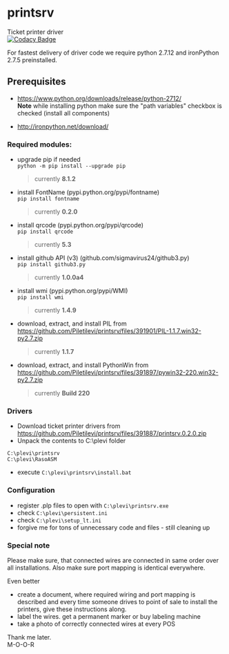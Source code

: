 # printsrv
Ticket printer driver  
[![Codacy Badge](https://api.codacy.com/project/badge/Grade/fd513dfbfcb645b1ac43bc381b4b5482)](https://www.codacy.com/app/mihkel-putrinsh/cardsrv?utm_source=github.com&amp;utm_medium=referral&amp;utm_content=Piletilevi/cardsrv&amp;utm_campaign=Badge_Grade)


For fastest delivery of driver code we require python 2.7.12 and ironPython 2.7.5 preinstalled.

## Prerequisites

- https://www.python.org/downloads/release/python-2712/  
    **Note** while installing python make sure the "path variables" checkbox is checked (install all components)

- http://ironpython.net/download/


### Required modules:

- upgrade pip if needed  
  `python -m pip install --upgrade pip`
  > currently **8.1.2**

- install FontName (pypi.python.org/pypi/fontname)  
  `pip install fontname`
  > currently **0.2.0**

- install qrcode (pypi.python.org/pypi/qrcode)  
  `pip install qrcode`
  > currently **5.3**

- install github API (v3) (github.com/sigmavirus24/github3.py)  
  `pip install github3.py`
  > currently **1.0.0a4**

- install wmi (pypi.python.org/pypi/WMI)  
  `pip install wmi`
  > currently **1.4.9**
  
- download, extract, and install PIL from https://github.com/Piletilevi/printsrv/files/391901/PIL-1.1.7.win32-py2.7.zip  
  > currently **1.1.7**

- download, extract, and install PythonWin from https://github.com/Piletilevi/printsrv/files/391897/pywin32-220.win32-py2.7.zip  
  > currently **Build 220**


### Drivers

- Download ticket printer drivers from https://github.com/Piletilevi/printsrv/files/391887/printsrv.0.2.0.zip
- Unpack the contents to C:\plevi folder  
```
C:\plevi\printsrv  
C:\plevi\RasoASM  
```
- execute `C:\plevi\printsrv\install.bat`  


### Configuration

- register .plp files to open with `C:\plevi\printsrv.exe`  
- check `C:\plevi\persistent.ini`
- check `C:\plevi\setup_lt.ini`
- forgive me for tons of unnecessary code and files - still cleaning up

### Special note

Please make sure, that connected wires are connected in same order over all installations.
Also make sure port mapping is identical everywhere.  

Even better
- create a document, where required wiring and port mapping is described and every time someone drives to point of sale to install the printers, give these instructions along.  
- label the wires. get a permanent marker or buy labeling machine
- take a photo of correctly connected wires at every POS

Thank me later.  
M-O-O-R
